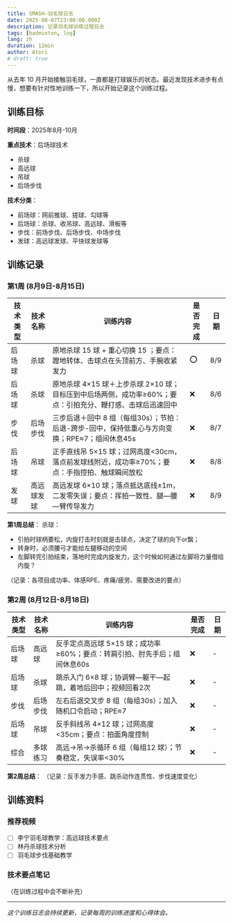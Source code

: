 ```yaml
---
title: SMASH-羽毛球日志
date: 2025-08-07T23:00:00.000Z
description: 记录羽毛球训练过程日志
tags: [badminton, log]
lang: zh
duration: 12min
author: Atori
# draft: true
---
```


从去年 10 月开始接触羽毛球，一直都是打球娱乐的状态。最近发现技术进步有点慢，想要有针对性地训练一下，所以开始记录这个训练过程。

## 训练目标

**时间段**：2025年8月-10月

**重点技术**：后场球技术

- 杀球
- 高远球
- 吊球
- 后场步伐

**技术分类**：

- 前场球：网前推球、搓球、勾球等
- 后场球：杀球、收吊球、高远球、滑板等
- 步伐：前场步伐、后场步伐、中场步伐
- 发球：高远球发球、平快球发球等

## 训练记录

### 第1周 (8月9日-8月15日)

| 技术类型 | 技术名称   | 训练内容                                                                                                   | 是否完成 | 日期 |
| -------- | ---------- | ---------------------------------------------------------------------------------------------------------- | -------- | ---- |
| 后场球   | 杀球       | 原地杀球 15 球 + 重心切换 15 ；要点：蹬地转体、击球点在头顶前方、手腕收紧发力                              | ⭕       | 8/9  |
| 后场球   | 杀球       | 原地杀球 4×15 球＋上步杀球 2×10 球；目标压到中后场两侧，成功率≥60%；要点：引拍充分、鞭打感、击球后迅速回中 | ❌       | 8/6  |
| 步伐     | 后场步伐   | 三步后退＋回中 8 组（每组30s）；节拍：后退-跨步-回中，保持低重心与方向变换；RPE≈7；组间休息45s             | ❌       | 8/7  |
| 后场球   | 吊球       | 正手直线吊 5×15 球；过网高度<30cm，落点前发球线附近，成功率≥70%；要点：手指控拍、触球瞬间放松              | ❌       | 8/8  |
| 发球     | 高远球发球 | 高远发球 6×10 球；落点抵达底线±1m，二发零失误；要点：挥拍一致性、腿—腰—臂传导发力                          | ❌       | 8/9  |

**第1周总结**：
杀球：

- 引拍时球柄要松，内旋打击时刻就是击球点，决定了球的向下or飘；
- 转身时，必须腰弓才能给左腿移动的空间
- 左脚转完引拍结束，落地时完成内旋发力，这个时候如何通过左脚将力量借给内旋？

（记录：各项目成功率、体感RPE、疼痛/疲劳、需要改进的要点）

### 第2周 (8月12日-8月18日)

| 技术类型 | 技术名称 | 训练内容                                                                  | 是否完成 | 日期 |
| -------- | -------- | ------------------------------------------------------------------------- | -------- | ---- |
| 后场球   | 高远球   | 反手定点高远球 5×15 球；成功率≥60%；要点：转肩引拍、肘先手后；组间休息60s | ❌       | -    |
| 后场球   | 杀球     | 跳杀入门 6×8 球；协调臂—躯干—起跳，着地后回中；视频回看2次                | ❌       | -    |
| 步伐     | 后场步伐 | 左右后退交叉步 8 组（每组30s）；加入随机口令启动；RPE≈7                   | ❌       | -    |
| 后场球   | 吊球     | 反手斜线吊 4×12 球；过网高度<35cm；要点：拍面角度控制                     | ❌       | -    |
| 综合     | 多球练习 | 高远→吊→杀循环 6 组（每组12 球）；节奏稳定，失误率<30%                    | ❌       | -    |

**第2周总结**：
（记录：反手发力手感、跳杀动作连贯性、步伐速度变化）

## 训练资料

### 推荐视频

- [ ] 李宁羽毛球教学：高远球技术要点
- [ ] 林丹杀球技术分析
- [ ] 羽毛球步伐基础教学

### 技术要点笔记

（在训练过程中会不断补充）

---

_这个训练日志会持续更新，记录每周的训练进度和心得体会。_

